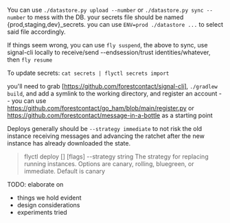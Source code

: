 
You can use `./datastore.py upload --number` or `./datastore.py sync --number` to mess with the DB. your secrets file should be named {prod,staging,dev}_secrets. you can use `ENV=prod ./datastore ...` to select said file accordingly.

If things seem wrong, you can use `fly suspend`, the above to sync, use signal-cli locally to receive/send --endsession/trust identities/whatever, then `fly resume`



To update secrets:
`cat secrets | flyctl secrets import`


you'll need to grab [https://github.com/forestcontact/signal-cli], `./gradlew build`, and add a symlink to the working directory, and register an account -- you can use https://github.com/forestcontact/go_ham/blob/main/register.py or https://github.com/forestcontact/message-in-a-bottle as a starting point


Deploys generally should be `--strategy immediate` to not risk the old instance receiving messages and advancing the ratchet after the new instance has already downloaded the state.

> flyctl deploy [<workingdirectory>] [flags]
>  --strategy string      The strategy for replacing running instances. Options are canary, rolling, bluegreen, or immediate. Default is canary



TODO: elaborate on

- things we hold evident
- design considerations
- experiments tried
